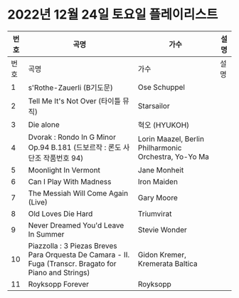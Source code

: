 # 2022년 12월 24일 토요일 플레이리스트

| 번호 | 곡명 | 가수 | 설명 |
|------|------|------|------|
| 번호 | 곡명 | 가수 | 설명 |
| 1 | s'Rothe-Zauerli (B기도문) | Ose Schuppel |  |
| 2 | Tell Me It's Not Over (타이틀 뮤직) | Starsailor |  |
| 3 | Die alone | 혁오 (HYUKOH) |  |
| 4 | Dvorak : Rondo In G Minor Op.94 B.181 (드보르작 : 론도 사단조 작품번호 94) | Lorin Maazel, Berlin Philharmonic Orchestra, Yo-Yo Ma |  |
| 5 | Moonlight In Vermont | Jane Monheit |  |
| 6 | Can I Play With Madness | Iron Maiden |  |
| 7 | The Messiah Will Come Again (Live) | Gary Moore |  |
| 8 | Old Loves Die Hard | Triumvirat |  |
| 9 | Never Dreamed You'd Leave In Summer | Stevie Wonder |  |
| 10 | Piazzolla : 3 Piezas Breves Para Orquesta De Camara - II. Fuga (Transcr. Bragato for Piano and Strings) | Gidon Kremer, Kremerata Baltica |  |
| 11 | Royksopp Forever | Royksopp |  |
